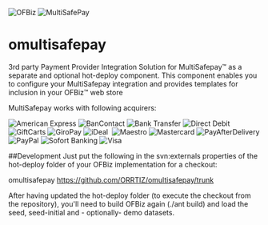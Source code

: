 ![OFBiz](http://ofbiz.apache.org/images/logo.png "Apache OFBiz")&nbsp;![MultiSafePay](https://www.multisafepay.com/images/multilogo.gif "MultiSafepay")

# omultisafepay
3rd party Payment Provider Integration Solution for MultiSafepay&trade; as a separate and optional hot-deploy component. This component enables you to configure your MultiSafepay integration and provides templates for inclusion in your OFBiz&trade; web store

MultiSafepay works with following acquirers:

![American Express](https://www.multisafepay.com/fileadmin/user_upload/amex-teaser.png "American Express")
![BanContact](https://www.multisafepay.com/fileadmin/user_upload/bancontact-teaser.png "BanContact")
![Bank Transfer](https://www.multisafepay.com/fileadmin/_processed_/csm_banktransfer-nw_ebd56e0d6f.png "Bank Transfer")
![Direct Debit](https://www.multisafepay.com/fileadmin/_processed_/csm_direct-debit-nw_4675b19c13.png "Direct Debit")
![GiftCarts](https://www.multisafepay.com/fileadmin/_processed_/csm_giftcards-nw_65d7099f7d.png "Gift Cards")
![GiroPay](https://www.multisafepay.com/fileadmin/user_upload/giropay-teaser.png "GiroPay")
![iDeal](https://www.multisafepay.com/fileadmin/user_upload/ideal-teaser.png "iDeal")&nbsp;
![Maestro](https://www.multisafepay.com/fileadmin/user_upload/maestro-teaser.png "Maestro")
![Mastercard](https://www.multisafepay.com/fileadmin/user_upload/mastercard-teaser.png "Mastercard")
![PayAfterDelivery](https://www.multisafepay.com/fileadmin/_processed_/csm_payafterdelivery-nw_357ce0a537.png "Pay After Delivery")
![PayPal](https://www.multisafepay.com/fileadmin/user_upload/paypal-teaser.png "PayPal")
![Sofort Banking](https://www.multisafepay.com/fileadmin/user_upload/sofort-teaser.png "Sofort Banking")
![Visa](https://www.multisafepay.com/fileadmin/user_upload/visa-teaser.png "Visa")

##Development
Just put the following in the svn:externals properties of the hot-deploy folder of your OFBiz implementation for a checkout:

omultisafepay         https://github.com/ORRTIZ/omultisafepay/trunk

After having updated the hot-deploy folder (to execute the checkout from the repository), you'll need to build OFBiz again (./ant build) and load the seed, seed-initial and  - optionally- demo datasets.

